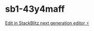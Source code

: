 # sb1-43y4maff

[Edit in StackBlitz next generation editor ⚡️](https://stackblitz.com/~/github.com/rockstar83232-crypto/sb1-43y4maff)